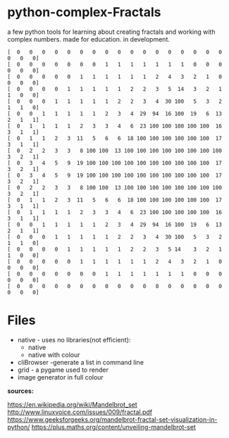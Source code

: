 # python-complex-Fractals
a few python tools for learning about creating fractals and working with complex numbers.
made for education.
in development.

```
[  0   0   0   0   0   0   0   0   0   0   0   0   0   0   0   0   0   0   0   0]
[  0   0   0   0   0   0   0   1   1   1   1   1   1   1   0   0   0   0   0   0]
[  0   0   0   0   0   1   1   1   1   1   1   2   4   3   2   1   0   0   0   0]
[  0   0   0   0   1   1   1   1   1   2   2   3   5  14   3   2   1   1   0   0]
[  0   0   0   1   1   1   1   1   2   2   3   4  30 100   5   3   2   1   1   0]
[  0   0   1   1   1   1   1   2   3   4  29  94  16 100  19   6  13   2   1   1]
[  0   1   1   1   1   2   3   3   4   6  23 100 100 100 100 100  16   3   1   1]
[  0   1   1   2   3  11   5   6   6  18 100 100 100 100 100 100  17   3   1   1]
[  0   2   2   3   3   8 100 100  13 100 100 100 100 100 100 100 100   3   2   1]
[  0   3   4   5   9  19 100 100 100 100 100 100 100 100 100 100  17   3   2   1]
[  0   3   4   5   9  19 100 100 100 100 100 100 100 100 100 100  17   3   2   1]
[  0   2   2   3   3   8 100 100  13 100 100 100 100 100 100 100 100   3   2   1]
[  0   1   1   2   3  11   5   6   6  18 100 100 100 100 100 100  17   3   1   1]
[  0   1   1   1   1   2   3   3   4   6  23 100 100 100 100 100  16   3   1   1]
[  0   0   1   1   1   1   1   2   3   4  29  94  16 100  19   6  13   2   1   1]
[  0   0   0   1   1   1   1   1   2   2   3   4  30 100   5   3   2   1   1   0]
[  0   0   0   0   1   1   1   1   1   2   2   3   5 14    3   2   1   1   0   0]
[  0   0   0   0   0   1   1   1   1   1   1   2   4   3   2   1   0   0   0   0]
[  0   0   0   0   0   0   0   1   1   1   1   1   1   1   0   0   0   0   0   0]
[  0   0   0   0   0   0   0   0   0   0   0   0   0   0   0   0   0   0   0   0]

```
# Files
- native - uses no libraries(not efficient):
  - native
  - native with colour
- cliBrowser -generate a list in command line
- grid - a pygame used to render
- image generator in full colour

__sources:__

https://en.wikipedia.org/wiki/Mandelbrot_set
http://www.linuxvoice.com/issues/009/fractal.pdf
https://www.geeksforgeeks.org/mandelbrot-fractal-set-visualization-in-python/
https://plus.maths.org/content/unveiling-mandelbrot-set
